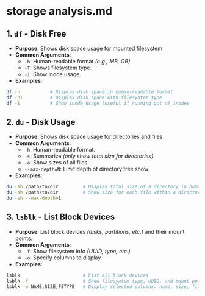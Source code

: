 # storage analysis.md
## 1. `df` - Disk Free
 * **Purpose**: Shows disk space usage for mounted filesystem
 * **Common Arguments**:
   * `-h`: Human-readable format *(e.g., MB, GB)*.
   * `-T`: Shows filesystem type.
   * `-i`: Show inode usage.
 * **Examples**:
```bash
df -h           # Display disk space in human-readable format
df -hT          # Display disk space with filesystem type
df -i           # Show inode usage (useful if running out of inodes
```
## 2. `du` - Disk Usage
 * **Purpose**: Shows disk space usage for directories and files
 * **Common Arguments**:
   * `-h`: Human-readable format.
   * `-s`: Summarize *(only show total size for directories)*.
   * `-a`: Show sizes of all files.
   * `--max-depth=N`: Limit depth of directory tree show.
 * **Examples**:
```bash
du -sh /path/to/dir         # Display total size of a directory in human-readable format
du -ah /path/to/dir         # Show size for each file within a directory
du -sh --max-depth=1
```

## 3. `lsblk` - List Block Devices
 * **Purpose**: List block devices *(disks, partitions, etc.)* and their mount points.
 * **Common Arguments**:
   * `-f`: Show filesystem info *(UUID, type, etc.)*
   * `-o`: Specify columns to display.
 * **Examples**:
```bash
lsblk                       # List all block devices
lsblk -f                    # Show filesyatem type, UUID, and mount points
lsblk -o NAME,SIZE,FSTYPE   # Display selected columns: name, size, filesystem type
```

